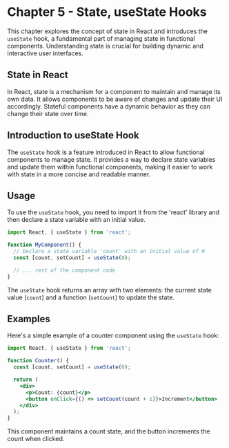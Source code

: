 # Chapter 5 - State, useState Hooks

This chapter explores the concept of state in React and introduces the `useState` hook, a fundamental part of managing state in functional components. Understanding state is crucial for building dynamic and interactive user interfaces.

## State in React

In React, state is a mechanism for a component to maintain and manage its own data. It allows components to be aware of changes and update their UI accordingly. Stateful components have a dynamic behavior as they can change their state over time.

## Introduction to useState Hook

The `useState` hook is a feature introduced in React to allow functional components to manage state. It provides a way to declare state variables and update them within functional components, making it easier to work with state in a more concise and readable manner.

## Usage

To use the `useState` hook, you need to import it from the 'react' library and then declare a state variable with an initial value.

```jsx
import React, { useState } from 'react';

function MyComponent() {
  // Declare a state variable 'count' with an initial value of 0
  const [count, setCount] = useState(0);

  // ... rest of the component code
}
```

The `useState` hook returns an array with two elements: the current state value (`count`) and a function (`setCount`) to update the state.

## Examples

Here's a simple example of a counter component using the `useState` hook:

```jsx
import React, { useState } from 'react';

function Counter() {
  const [count, setCount] = useState(0);

  return (
    <div>
      <p>Count: {count}</p>
      <button onClick={() => setCount(count + 1)}>Increment</button>
    </div>
  );
}
```

This component maintains a count state, and the button increments the count when clicked.

